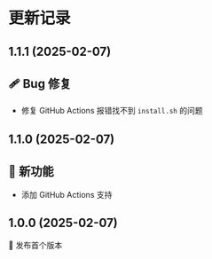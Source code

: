# 更新记录

## 1.1.1 (2025-02-07)

## 🩹 Bug 修复

- 修复 GitHub Actions 报错找不到 `install.sh` 的问题

## 1.1.0 (2025-02-07)

## 🚀 新功能

- 添加 GitHub Actions 支持

## 1.0.0 (2025-02-07)

🚀 发布首个版本
